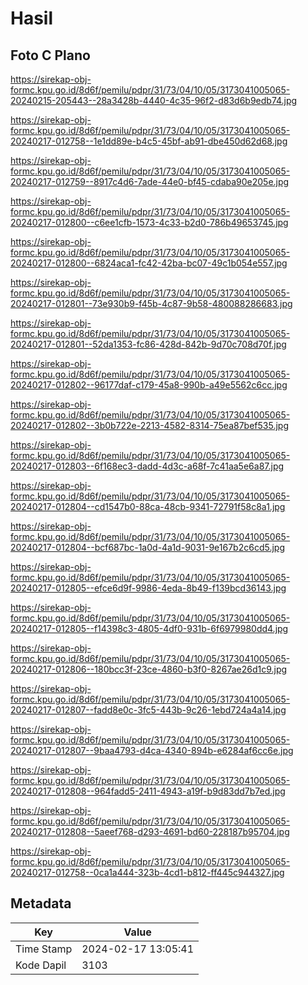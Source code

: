 # Hasil

## Foto C Plano

https://sirekap-obj-formc.kpu.go.id/8d6f/pemilu/pdpr/31/73/04/10/05/3173041005065-20240215-205443--28a3428b-4440-4c35-96f2-d83d6b9edb74.jpg

https://sirekap-obj-formc.kpu.go.id/8d6f/pemilu/pdpr/31/73/04/10/05/3173041005065-20240217-012758--1e1dd89e-b4c5-45bf-ab91-dbe450d62d68.jpg

https://sirekap-obj-formc.kpu.go.id/8d6f/pemilu/pdpr/31/73/04/10/05/3173041005065-20240217-012759--8917c4d6-7ade-44e0-bf45-cdaba90e205e.jpg

https://sirekap-obj-formc.kpu.go.id/8d6f/pemilu/pdpr/31/73/04/10/05/3173041005065-20240217-012800--c6ee1cfb-1573-4c33-b2d0-786b49653745.jpg

https://sirekap-obj-formc.kpu.go.id/8d6f/pemilu/pdpr/31/73/04/10/05/3173041005065-20240217-012800--6824aca1-fc42-42ba-bc07-49c1b054e557.jpg

https://sirekap-obj-formc.kpu.go.id/8d6f/pemilu/pdpr/31/73/04/10/05/3173041005065-20240217-012801--73e930b9-f45b-4c87-9b58-480088286683.jpg

https://sirekap-obj-formc.kpu.go.id/8d6f/pemilu/pdpr/31/73/04/10/05/3173041005065-20240217-012801--52da1353-fc86-428d-842b-9d70c708d70f.jpg

https://sirekap-obj-formc.kpu.go.id/8d6f/pemilu/pdpr/31/73/04/10/05/3173041005065-20240217-012802--96177daf-c179-45a8-990b-a49e5562c6cc.jpg

https://sirekap-obj-formc.kpu.go.id/8d6f/pemilu/pdpr/31/73/04/10/05/3173041005065-20240217-012802--3b0b722e-2213-4582-8314-75ea87bef535.jpg

https://sirekap-obj-formc.kpu.go.id/8d6f/pemilu/pdpr/31/73/04/10/05/3173041005065-20240217-012803--6f168ec3-dadd-4d3c-a68f-7c41aa5e6a87.jpg

https://sirekap-obj-formc.kpu.go.id/8d6f/pemilu/pdpr/31/73/04/10/05/3173041005065-20240217-012804--cd1547b0-88ca-48cb-9341-72791f58c8a1.jpg

https://sirekap-obj-formc.kpu.go.id/8d6f/pemilu/pdpr/31/73/04/10/05/3173041005065-20240217-012804--bcf687bc-1a0d-4a1d-9031-9e167b2c6cd5.jpg

https://sirekap-obj-formc.kpu.go.id/8d6f/pemilu/pdpr/31/73/04/10/05/3173041005065-20240217-012805--efce6d9f-9986-4eda-8b49-f139bcd36143.jpg

https://sirekap-obj-formc.kpu.go.id/8d6f/pemilu/pdpr/31/73/04/10/05/3173041005065-20240217-012805--f14398c3-4805-4df0-931b-6f6979980dd4.jpg

https://sirekap-obj-formc.kpu.go.id/8d6f/pemilu/pdpr/31/73/04/10/05/3173041005065-20240217-012806--180bcc3f-23ce-4860-b3f0-8267ae26d1c9.jpg

https://sirekap-obj-formc.kpu.go.id/8d6f/pemilu/pdpr/31/73/04/10/05/3173041005065-20240217-012807--fadd8e0c-3fc5-443b-9c26-1ebd724a4a14.jpg

https://sirekap-obj-formc.kpu.go.id/8d6f/pemilu/pdpr/31/73/04/10/05/3173041005065-20240217-012807--9baa4793-d4ca-4340-894b-e6284af6cc6e.jpg

https://sirekap-obj-formc.kpu.go.id/8d6f/pemilu/pdpr/31/73/04/10/05/3173041005065-20240217-012808--964fadd5-2411-4943-a19f-b9d83dd7b7ed.jpg

https://sirekap-obj-formc.kpu.go.id/8d6f/pemilu/pdpr/31/73/04/10/05/3173041005065-20240217-012808--5aeef768-d293-4691-bd60-228187b95704.jpg

https://sirekap-obj-formc.kpu.go.id/8d6f/pemilu/pdpr/31/73/04/10/05/3173041005065-20240217-012758--0ca1a444-323b-4cd1-b812-ff445c944327.jpg


## Metadata

| Key        | Value               |
| ---------- | ------------------- |
| Time Stamp | 2024-02-17 13:05:41 |
| Kode Dapil | 3103                |



